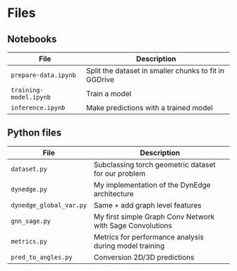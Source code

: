 # Files

## Notebooks

| File                  | Description             |
| --------------------- | ----------------------- |
| `prepare-data.ipynb`  | Split the dataset in smaller chunks to fit in GGDrive |
| `training-model.ipynb`| Train a model |
| `inference.ipynb`     | Make predictions with a trained model |

## Python files

| File | Description |
| - | - |
| `dataset.py` | Subclassing torch geometric dataset for our problem |
| `dynedge.py` | My implementation of the DynEdge architecture |
| `dynedge_global_var.py` | Same + add graph level features |
| `gnn_sage.py` | My first simple Graph Conv Network with Sage Convolutions |
| `metrics.py` | Metrics for performance analysis during model training |
| `pred_to_angles.py` | Conversion 2D/3D predictions |
